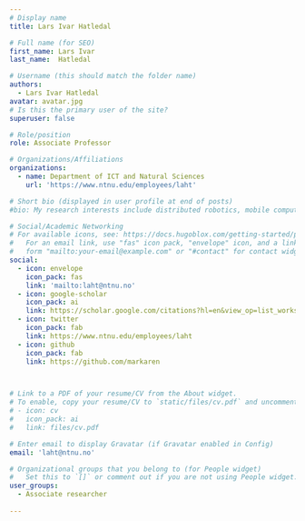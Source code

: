 ```yaml
---
# Display name
title: Lars Ivar Hatledal

# Full name (for SEO)
first_name: Lars Ivar 
last_name:  Hatledal

# Username (this should match the folder name)
authors:
  - Lars Ivar Hatledal
avatar: avatar.jpg
# Is this the primary user of the site?
superuser: false

# Role/position
role: Associate Professor

# Organizations/Affiliations
organizations:
  - name: Department of ICT and Natural Sciences
    url: 'https://www.ntnu.edu/employees/laht'

# Short bio (displayed in user profile at end of posts)
#bio: My research interests include distributed robotics, mobile computing and programmable matter.

# Social/Academic Networking
# For available icons, see: https://docs.hugoblox.com/getting-started/page-builder/#icons
#   For an email link, use "fas" icon pack, "envelope" icon, and a link in the
#   form "mailto:your-email@example.com" or "#contact" for contact widget.
social:
  - icon: envelope
    icon_pack: fas
    link: 'mailto:laht@ntnu.no'
  - icon: google-scholar
    icon_pack: ai
    link: https://scholar.google.com/citations?hl=en&view_op=list_works&gmla=AJsN-F6JMHION5375ANoQGR1av0oSVTclQsY79gG5ZlS7B_8ZH_L7Bhx1kMwuFAB96n2dpD7PzYJTF8yELVfExUn3bHyya-i4w&user=K68C0TcAAAAJ
  - icon: twitter
    icon_pack: fab
    link: https://www.ntnu.edu/employees/laht
  - icon: github
    icon_pack: fab
    link: https://github.com/markaren



# Link to a PDF of your resume/CV from the About widget.
# To enable, copy your resume/CV to `static/files/cv.pdf` and uncomment the lines below.
# - icon: cv
#   icon_pack: ai
#   link: files/cv.pdf

# Enter email to display Gravatar (if Gravatar enabled in Config)
email: 'laht@ntnu.no'

# Organizational groups that you belong to (for People widget)
#   Set this to `[]` or comment out if you are not using People widget.
user_groups:
  - Associate researcher
 
---
```


